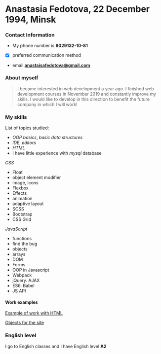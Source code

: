 # Anastasia Fedotova, 22 December 1994, Minsk

### Contact Information  
- My phone number is **8029132-10-81**  


- [x]  preferred communication method


- email **anastaisafedotova@gmail.com**

### About myself  
> I became interested in web development a year ago. I finished web development courses in November 2019 and constantly improve my skills. I would like to develop in this direction to benefit the future company in which I will work!

###  My skills


List of topics studied:
 - *OOP basics*, *basic data structures*
 - *IDE*, *editors*
 - *HTML* 
 - I have little experience with *mysql* database
 
 
*CSS*

 - Float
 - object element modifier
 - image, icons
 - Flexbox
 - Effects
 - animation
 - adaptive layout
 - SCSS
 - Bootstrap
 - CSS Grid
 
*JavaScript*

 - functions
 - find the bug
 - objects
 - arrays
 - DOM
 - Forms
 - ООP in Javascript
 - Webpack
 - jQuery. AJAX
 - ES6. Babel
 - JS API

#### Work examples

[Example of work with HTML](https://github.com/AnastasiaFedotova/Berlin.de) 
  
[Objects for the site](https://github.com/AnastasiaFedotova/objectsForTheSite) 


### English level

I go to English classes and I have English level **A2**

